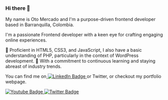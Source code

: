 ### Hi there 👋


My name is Oto Mercado and I'm a purpose-driven frontend developer based in Barranquilla, Colombia.

I'm a passionate Frontend developer with a keen eye for crafting engaging online experiences.

  🔭 Proficient in HTML5, CSS3, and JavaScript, I also have a basic understanding of PHP, particularly in the context of WordPress development. 
  👯 With a commitment to continuous learning and staying abreast of industry trends. 

You can find me on<a href="your-linkedin-URL">
    <img src="https://img.shields.io/badge/LinkedIn-blue?style=for-the-badge&logo=linkedin&logoColor=white" alt="LinkedIn Badge"/>
  </a> or Twitter, or checkout my portfolio webpage.
<div id="badges">
  
  <a href="your-youtube-URL">
    <img src="https://img.shields.io/badge/YouTube-red?style=for-the-badge&logo=youtube&logoColor=white" alt="Youtube Badge"/>
  </a>
  <a href="your-twitter-URL">
    <img src="https://img.shields.io/badge/Twitter-blue?style=for-the-badge&logo=twitter&logoColor=white" alt="Twitter Badge"/>
  </a>
</div>

